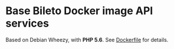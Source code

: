 # Base Bileto Docker image API services

Based on Debian Wheezy, with **PHP 5.6**. See [Dockerfile](Dockerfile) for details.
